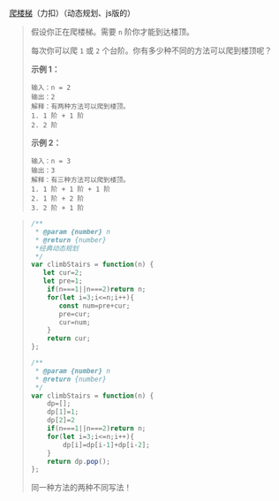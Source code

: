 [爬楼梯](https://leetcode.cn/problems/climbing-stairs/submissions/656474903/?envType=problem-list-v2&envId=dynamic-programming)（力扣）（动态规划、js版的）

> 假设你正在爬楼梯。需要 `n` 阶你才能到达楼顶。
>
> 每次你可以爬 `1` 或 `2` 个台阶。你有多少种不同的方法可以爬到楼顶呢？
>
>  
>
> **示例 1：**
>
> ```
> 输入：n = 2
> 输出：2
> 解释：有两种方法可以爬到楼顶。
> 1. 1 阶 + 1 阶
> 2. 2 阶
> ```
>
> **示例 2：**
>
> ```
> 输入：n = 3
> 输出：3
> 解释：有三种方法可以爬到楼顶。
> 1. 1 阶 + 1 阶 + 1 阶
> 2. 1 阶 + 2 阶
> 3. 2 阶 + 1 阶
> ```

> ```javascript
> /**
>  * @param {number} n
>  * @return {number}
>  *经典动态规划
>  */
> var climbStairs = function(n) {
>    let cur=2;
>    let pre=1;
>     if(n===1||n===2)return n;
>     for(let i=3;i<=n;i++){
>        const num=pre+cur;
>        pre=cur;
>        cur=num;
>     }
>     return cur;
> };
> ```
>
> ```javascript
> /**
>  * @param {number} n
>  * @return {number}
>  */
> var climbStairs = function(n) {
>     dp=[];
>     dp[1]=1;
>     dp[2]=2
>     if(n===1||n===2)return n;
>     for(let i=3;i<=n;i++){
>         dp[i]=dp[i-1]+dp[i-2];
>     }
>     return dp.pop();
> };
> ```
>
> 同一种方法的两种不同写法！
>
> 